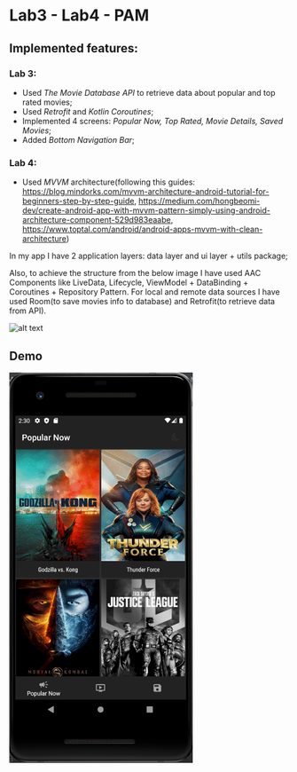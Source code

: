 # Lab3 - Lab4 - PAM  

## Implemented features:

### Lab 3: 
- Used *The Movie Database API* to retrieve data about popular and top rated movies;
- Used *Retrofit* and *Kotlin Coroutines*;
- Implemented 4 screens: *Popular Now, Top Rated, Movie Details, Saved Movies*;
- Added *Bottom Navigation Bar*;

### Lab 4: 
- Used *MVVM* architecture(following this guides: 
https://blog.mindorks.com/mvvm-architecture-android-tutorial-for-beginners-step-by-step-guide,
https://medium.com/hongbeomi-dev/create-android-app-with-mvvm-pattern-simply-using-android-architecture-component-529d983eaabe,
https://www.toptal.com/android/android-apps-mvvm-with-clean-architecture)

In my app I have 2 application layers: data layer and ui layer + utils package;

Also, to achieve the structure from the below image I have used AAC Components like LiveData, Lifecycle, ViewModel +
DataBinding + Coroutines + Repository Pattern. For local and remote data sources I have used Room(to save movies info to 
database) and Retrofit(to retrieve data from API).

![alt text](https://miro.medium.com/max/700/1*itYWsxQTfq7xTuvIMrVhYg.png)

## Demo
![alt text](lab3&4.gif)
